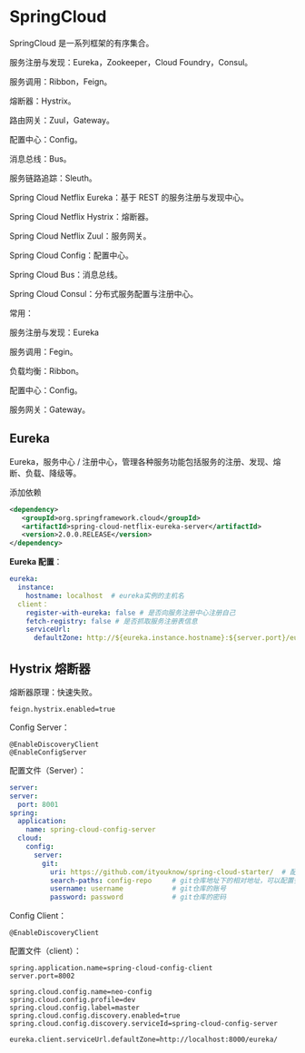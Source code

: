 # SpringCloud

SpringCloud 是一系列框架的有序集合。

服务注册与发现：Eureka，Zookeeper，Cloud Foundry，Consul。

服务调用：Ribbon，Feign。

熔断器：Hystrix。

路由网关：Zuul，Gateway。

配置中心：Config。

消息总线：Bus。

服务链路追踪：Sleuth。

Spring Cloud Netflix Eureka：基于 REST 的服务注册与发现中心。

Spring Cloud Netflix Hystrix：熔断器。

Spring Cloud Netflix Zuul：服务网关。

Spring Cloud Config：配置中心。

Spring Cloud Bus：消息总线。

Spring Cloud Consul：分布式服务配置与注册中心。

常用：

服务注册与发现：Eureka

服务调用：Fegin。

负载均衡：Ribbon。

配置中心：Config。

服务网关：Gateway。



## Eureka

Eureka，服务中心 / 注册中心，管理各种服务功能包括服务的注册、发现、熔断、负载、降级等。

添加依赖

```xml
<dependency>
   <groupId>org.springframework.cloud</groupId>
   <artifactId>spring-cloud-netflix-eureka-server</artifactId>
   <version>2.0.0.RELEASE</version>
</dependency>
```

**Eureka 配置**：

```yaml
eureka:
  instance:
    hostname: localhost  # eureka实例的主机名
  client：
    register-with-eureka: false # 是否向服务注册中心注册自己
    fetch-registry: false # 是否抓取服务注册表信息
    serviceUrl:
      defaultZone: http://${eureka.instance.hostname}:${server.port}/eureka/
```



## Hystrix 熔断器

熔断器原理：快速失败。

```
feign.hystrix.enabled=true
```

Config Server：

```
@EnableDiscoveryClient
@EnableConfigServer
```

配置文件（Server）：

```yaml
server:
server:
  port: 8001
spring:
  application:
    name: spring-cloud-config-server
  cloud:
    config:
      server:
        git:
          uri: https://github.com/ityouknow/spring-cloud-starter/  # 配置git仓库的地址
          search-paths: config-repo     # git仓库地址下的相对地址，可以配置多个，用,分割。
          username: username            # git仓库的账号
          password: password            # git仓库的密码
```

Config Client：

```
@EnableDiscoveryClient
```

配置文件（client）：

```properties
spring.application.name=spring-cloud-config-client
server.port=8002

spring.cloud.config.name=neo-config
spring.cloud.config.profile=dev
spring.cloud.config.label=master
spring.cloud.config.discovery.enabled=true
spring.cloud.config.discovery.serviceId=spring-cloud-config-server

eureka.client.serviceUrl.defaultZone=http://localhost:8000/eureka/
```